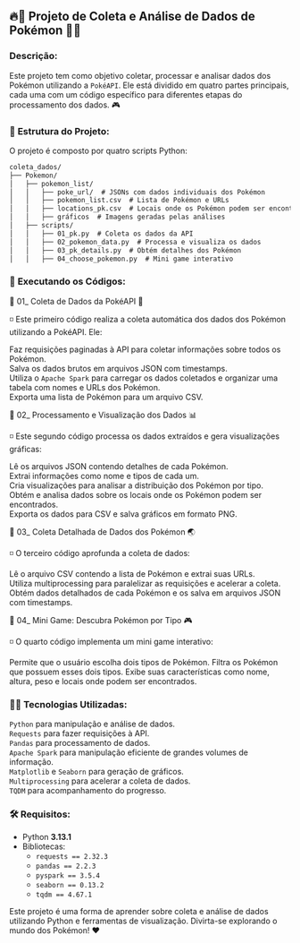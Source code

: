 ## 🔥🐉 Projeto de Coleta e Análise de Dados de Pokémon 🐉🔥

### **Descrição:**

Este projeto tem como objetivo coletar, processar e analisar dados dos Pokémon utilizando a `PokéAPI`. Ele está dividido em quatro partes principais, cada uma com um código específico para diferentes etapas do processamento dos dados. 🎮

### 📂 **Estrutura do Projeto:**

O projeto é composto por quatro scripts Python:

```diff  
coleta_dados/
├── Pokemon/
│   ├── pokemon_list/
│   │   ├── poke_url/  # JSONs com dados individuais dos Pokémon
│   │   ├── pokemon_list.csv  # Lista de Pokémon e URLs
│   │   ├── locations_pk.csv  # Locais onde os Pokémon podem ser encontrados
│   │   ├── gráficos  # Imagens geradas pelas análises
│   ├── scripts/
│   │   ├── 01_pk.py  # Coleta os dados da API
│   │   ├── 02_pokemon_data.py  # Processa e visualiza os dados
│   │   ├── 03_pk_details.py  # Obtém detalhes dos Pokémon
│   │   ├── 04_choose_pokemon.py  # Mini game interativo
```

### 🚀 **Executando os Códigos:**

📌 01_ Coleta de Dados da PokéAPI 📝

◽️ Este primeiro código realiza a coleta automática dos dados dos Pokémon utilizando a PokéAPI. Ele:

Faz requisições paginadas à API para coletar informações sobre todos os Pokémon.  
Salva os dados brutos em arquivos JSON com timestamps.  
Utiliza o `Apache Spark` para carregar os dados coletados e organizar uma tabela com nomes e URLs dos Pokémon.  
Exporta uma lista de Pokémon para um arquivo CSV.

📌 02_ Processamento e Visualização dos Dados 📊

◽️ Este segundo código processa os dados extraídos e gera visualizações gráficas:

Lê os arquivos JSON contendo detalhes de cada Pokémon.  
Extrai informações como nome e tipos de cada um.  
Cria visualizações para analisar a distribuição dos Pokémon por tipo.  
Obtém e analisa dados sobre os locais onde os Pokémon podem ser encontrados.  
Exporta os dados para CSV e salva gráficos em formato PNG.

📌 03_ Coleta Detalhada de Dados dos Pokémon 🌏

◽️ O terceiro código aprofunda a coleta de dados:

Lê o arquivo CSV contendo a lista de Pokémon e extrai suas URLs.  
Utiliza multiprocessing para paralelizar as requisições e acelerar a coleta.  
Obtém dados detalhados de cada Pokémon e os salva em arquivos JSON com timestamps.

📌 04_ Mini Game: Descubra Pokémon por Tipo 🎮

◽️ O quarto código implementa um mini game interativo:

Permite que o usuário escolha dois tipos de Pokémon.
Filtra os Pokémon que possuem esses dois tipos.
Exibe suas características como nome, altura, peso e locais onde podem ser encontrados.

### 🚀🐍 **Tecnologias Utilizadas:**

`Python` para manipulação e análise de dados.  
`Requests` para fazer requisições à API.  
`Pandas` para processamento de dados.  
`Apache Spark` para manipulação eficiente de grandes volumes de informação.  
`Matplotlib` e `Seaborn` para geração de gráficos.  
`Multiprocessing` para acelerar a coleta de dados.  
`TQDM` para acompanhamento do progresso.  

### 🛠 **Requisitos:**

- Python **3.13.1**  
- Bibliotecas:  
  - `requests == 2.32.3`  
  - `pandas == 2.2.3`  
  - `pyspark == 3.5.4`  
  - `seaborn == 0.13.2`  
  - `tqdm == 4.67.1`

Este projeto é uma forma de aprender sobre coleta e análise de dados utilizando Python e ferramentas de visualização. Divirta-se explorando o mundo dos Pokémon! ♥️
